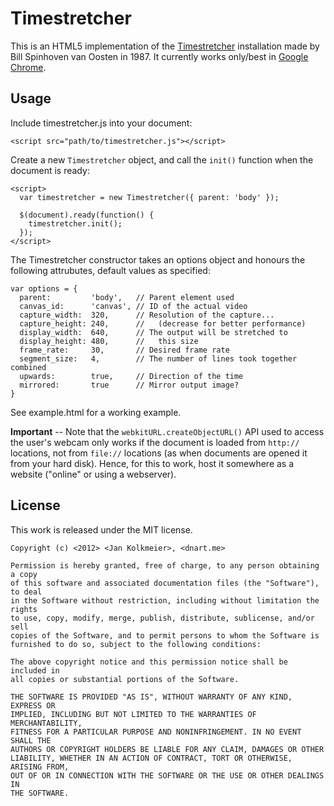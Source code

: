 # Timestretcher #

This is an HTML5 implementation of the [Timestretcher](http://dnart.meteor.com/dnart/dnart_timestretcher/) installation made by Bill Spinhoven van Oosten in 1987. It currently works only/best in [Google Chrome](http://chrome.google.com).

## Usage ##

Include timestretcher.js into your document:  

    <script src="path/to/timestretcher.js"></script>

Create a new ```Timestretcher``` object, and call the ```init()``` function when the document is ready:  

    <script>
      var timestretcher = new Timestretcher({ parent: 'body' });
      
      $(document).ready(function() {
        timestretcher.init();
      });
    </script>

The Timestretcher constructor takes an options object and honours the following attrubutes, default values as specified:  

    var options = {
	  parent:         'body',   // Parent element used 
      canvas_id:      'canvas', // ID of the actual video
      capture_width:  320,      // Resolution of the capture...
      capture_height: 240,      //   (decrease for better performance)
      display_width:  640,      // The output will be stretched to
      display_height: 480,      //   this size
      frame_rate:     30,       // Desired frame rate
	  segment_size:   4,        // The number of lines took together combined
      upwards:        true,     // Direction of the time
      mirrored:       true      // Mirror output image?
    }

See example.html for a working example.

**Important** -- Note that the ```webkitURL.createObjectURL()``` API used to access the user's webcam only works if the document is loaded from ```http://``` locations, not from ```file://``` locations (as when documents are opened it from your hard disk). Hence, for this to work, host it somewhere as a website ("online" or using a webserver).

## License ##
This work is released under the MIT license.
  
	Copyright (c) <2012> <Jan Kolkmeier>, <dnart.me>
	
	Permission is hereby granted, free of charge, to any person obtaining a copy
	of this software and associated documentation files (the "Software"), to deal
	in the Software without restriction, including without limitation the rights
	to use, copy, modify, merge, publish, distribute, sublicense, and/or sell
	copies of the Software, and to permit persons to whom the Software is
	furnished to do so, subject to the following conditions:
	
	The above copyright notice and this permission notice shall be included in
	all copies or substantial portions of the Software.
	
	THE SOFTWARE IS PROVIDED "AS IS", WITHOUT WARRANTY OF ANY KIND, EXPRESS OR
	IMPLIED, INCLUDING BUT NOT LIMITED TO THE WARRANTIES OF MERCHANTABILITY,
	FITNESS FOR A PARTICULAR PURPOSE AND NONINFRINGEMENT. IN NO EVENT SHALL THE
	AUTHORS OR COPYRIGHT HOLDERS BE LIABLE FOR ANY CLAIM, DAMAGES OR OTHER
	LIABILITY, WHETHER IN AN ACTION OF CONTRACT, TORT OR OTHERWISE, ARISING FROM,
	OUT OF OR IN CONNECTION WITH THE SOFTWARE OR THE USE OR OTHER DEALINGS IN
	THE SOFTWARE.